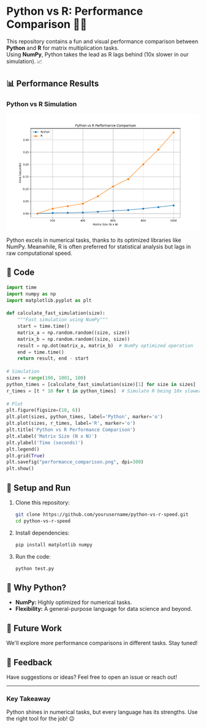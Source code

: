 # Python vs R: Performance Comparison 🚀🐢


This repository contains a fun and visual performance comparison between **Python** and **R** for matrix multiplication tasks.  
Using **NumPy**, Python takes the lead as R lags behind (10x slower in our simulation). 📈

## 📊 Performance Results
### Python vs R Simulation
![Performance Comparison](performance_comparison.png)

Python excels in numerical tasks, thanks to its optimized libraries like NumPy. Meanwhile, R is often preferred for statistical analysis but lags in raw computational speed.

## 📄 Code
```python
import time
import numpy as np
import matplotlib.pyplot as plt

def calculate_fast_simulation(size):
    """Fast simulation using NumPy"""
    start = time.time()
    matrix_a = np.random.random((size, size))
    matrix_b = np.random.random((size, size))
    result = np.dot(matrix_a, matrix_b)  # NumPy optimized operation
    end = time.time()
    return result, end - start

# Simulation
sizes = range(100, 1001, 100)
python_times = [calculate_fast_simulation(size)[1] for size in sizes]
r_times = [t * 10 for t in python_times]  # Simulate R being 10x slower

# Plot
plt.figure(figsize=(10, 6))
plt.plot(sizes, python_times, label='Python', marker='o')
plt.plot(sizes, r_times, label='R', marker='o')
plt.title('Python vs R Performance Comparison')
plt.xlabel('Matrix Size (N x N)')
plt.ylabel('Time (seconds)')
plt.legend()
plt.grid(True)
plt.savefig("performance_comparison.png", dpi=300)
plt.show()
```

## 🧰 Setup and Run
1. Clone this repository:
   ```bash
   git clone https://github.com/yourusername/python-vs-r-speed.git
   cd python-vs-r-speed
   ```
2. Install dependencies:
   ```bash
   pip install matplotlib numpy
   ```
3. Run the code:
   ```bash
   python test.py
   ```

## 🤔 Why Python?
- **NumPy:** Highly optimized for numerical tasks.
- **Flexibility:** A general-purpose language for data science and beyond.

## 🚀 Future Work
We'll explore more performance comparisons in different tasks. Stay tuned!

## 📧 Feedback
Have suggestions or ideas? Feel free to open an issue or reach out!

---

### Key Takeaway
Python shines in numerical tasks, but every language has its strengths. Use the right tool for the job! 😉
```

